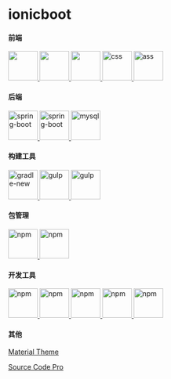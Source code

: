 # ionicboot

#### 前端
<a href="http://ionicframework.com/">
	<img src="http://svgporn.com/logos/ionic.svg" width="60" height="60"/>
</a>
<a href="https://angularjs.org/">
	<img src="http://svgporn.com/logos/angular-icon.svg" width="60" height="60"/>
</a>
<a href="https://developer.mozilla.org/zh-CN/docs/Web/HTML">
	<img src="http://svgporn.com/logos/html-5.svg" width="60" height="60"/>
</a>
<a href="https://developer.mozilla.org/zh-CN/docs/Web/CSS">
	<img src="http://svgporn.com/logos/css-3.svg" width="60" height="60" alt="css"/>
</a>
<a href="http://sass-lang.com/">
	<img src="http://svgporn.com/logos/sass.svg" width="60" height="60" alt="ass"/>
</a>

#### 后端
<a href="https://spring.io/">
	<img src="http://svgporn.com/logos/spring.svg" width="60" height="60" alt="spring-boot"/>
</a>
<a href="https://grails.org/">
	<img src="http://svgporn.com/logos/grails.svg" width="60" height="60" alt="spring-boot"/>
</a>
<a href="https://www.mysql.com/">
	<img src="http://svgporn.com/logos/mysql.svg" width="60" height="60" alt="mysql"/>
</a>

#### 构建工具
<a href="https://gradle.org/">
	<img src="http://svgporn.com/logos/gradle.svg" width="60" height="60" alt="gradle-new"/>
</a>
<a href="http://gruntjs.com/">
	<img src="http://svgporn.com/logos/grunt.svg" width="60" height="60" alt="gulp"/>
</a>
<a href="http://gulpjs.com/">
	<img src="http://svgporn.com/logos/gulp.svg" width="60" height="60" alt="gulp"/>
</a>

#### 包管理
<a href="https://bower.io/">
	<img src="http://svgporn.com/logos/bower.svg" width="60" height="60" alt="npm"/>
</a>
<a href="https://www.npmjs.com/">
	<img src="http://svgporn.com/logos/npm.svg" width="60" height="60" alt="npm"/>
</a>

#### 开发工具
<a href="https://developer.apple.com/">
	<img src="https://upload.wikimedia.org/wikipedia/en/0/0c/Xcode_icon.png" width="60" height="60" alt="npm"/>
</a>
<a href="https://developer.android.com">
	<img src="https://upload.wikimedia.org/wikipedia/commons/3/34/Android_Studio_icon.svg" width="60" height="60" alt="npm"/>
</a>
<a href="https://www.jetbrains.com/idea/">
	<img src="http://svgporn.com/logos/intellij-idea.svg" width="60" height="60" alt="npm"/>
</a>
<a href="https://www.sublimetext.com/">
	<img src="https://upload.wikimedia.org/wikipedia/en/4/4c/Sublime_Text_Logo.png" width="60" height="60" alt="npm"/>
</a>
<a href="http://sdkman.io">
	<img src="http://sdkman.io/img/sdk-man-small-pattern.svg" width="60" height="60" alt="npm"/>
</a>

#### 其他
[Material Theme](http://equinsuocha.io/material-theme/)

[Source Code Pro](http://adobe-fonts.github.io/source-code-pro/)
